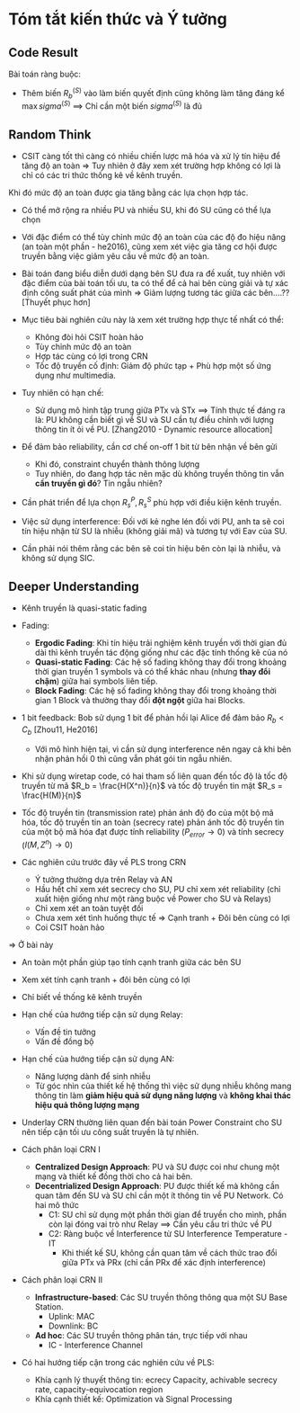 # Tóm tắt kiến thức và Ý tưởng

## Code Result

Bài toán ràng buộc:

- Thêm biến $R_b^{(S)}$ vào làm biến quyết định cũng không làm tăng đáng kể $\max sigma^{(S)}$ ==> Chỉ cần một biến $sigma^{(S)}$ là đủ

## Random Think

- CSIT càng tốt thì càng có nhiều chiến lược mã hóa và xử lý tín hiệu để tăng độ an toàn => Tuy nhiên ở đây xem xét trường hợp không có lợi là chỉ có các tri thức thống kê về kênh truyền.

Khi đó mức độ an toàn được gia tăng bằng các lựa chọn hợp tác.

- Có thể mở rộng ra nhiều PU và nhiều SU, khi đó SU cũng có thể lựa chọn

- Với đặc điểm có thể tùy chỉnh mức độ an toàn của các độ đo hiệu năng (an toàn một phần - he2016), cũng xem xét việc gia tăng cơ hội được truyền bằng việc giảm yêu cầu về mức độ an toàn.

- Bài toán đang biểu diễn dưới dạng bên SU đưa ra đề xuất, tuy nhiên với đặc điểm của bài toán tối ưu, ta có thể để cả hai bên cùng giải và tự xác định công suất phát của mình => Giảm lượng tương tác giữa các bên....?? [Thuyết phục hơn]

- Mục tiêu bài nghiên cứu này là xem xét trường hợp thực tế nhất có thể:

  - Không đòi hỏi CSIT hoàn hảo
  - Tùy chỉnh mức độ an toàn
  - Hợp tác cùng có lợi trong CRN
  - Tốc độ truyền cố định: Giảm độ phức tạp + Phù hợp một số ứng dụng như multimedia.

- Tuy nhiên có hạn chế:

  - Sử dụng mô hình tập trung giữa PTx và STx ==> Tính thực tế đáng ra là: PU không cần biết gì về SU và SU cần tự điều chỉnh với lượng thông tin ít ỏi về PU. [Zhang2010 - Dynamic resource allocation]

- Để đảm bảo reliability, cần cơ chế on-off 1 bit từ bên nhận về bên gửi

  - Khi đó, constraint chuyển thành thông lượng
  - Tuy nhiên, do đang hợp tác nên mặc dù không truyền thông tin vẫn **cần truyền gì đó**? Tin ngẫu nhiên?

- Cần phát triển để lựa chọn $R_s^P, R_s^S$ phù hợp với điều kiện kênh truyền.

- Việc sử dụng interference: Đối với kẻ nghe lén đối với PU, anh ta sẽ coi tín hiệu nhận từ SU là nhiễu (không giải mã) và tương tự với Eav của SU.

- Cần phải nói thêm rằng các bên sẽ coi tín hiệu bên còn lại là nhiễu, và không sử dụng SIC.

## Deeper Understanding

- Kênh truyền là quasi-static fading

- Fading:

  - **Ergodic Fading**: Khi tín hiệu trải nghiệm kênh truyền với thời gian đủ dài thì kênh truyền tác động giống như các đặc tính thống kê của nó
  - **Quasi-static Fading**: Các hệ số fading không thay đổi trong khoảng thời gian truyền 1 symbols và có thể khác nhau (nhưng **thay đổi chậm**) giữa hai symbols liên tiếp.
  - **Block Fading**: Các hệ số fading không thay đổi trong khoảng thời gian 1 Block và thường thay đổi **đột ngột** giữa hai Blocks.

- 1 bit feedback: Bob sử dụng 1 bit để phản hồi lại Alice để đảm bảo $R_b < C_b$ [Zhou11, He2016]

  - Với mô hình hiện tại, vì cần sử dụng interference nên ngay cả khi bên nhận phản hồi 0 thì cũng vẫn phát gói tin ngẫu nhiên.

- Khi sử dụng wiretap code, có hai tham số liên quan đến tốc độ là tốc độ truyền từ mã $R_b = \frac{H(X^n)}{n}$ và tốc độ truyền tin mật $R_s = \frac{H(M)}{n}$

- Tốc độ truyền tin (transmission rate) phản ánh độ đo của một bộ mã hóa, tốc độ truyền tin an toàn (secrecy rate) phản ánh tốc độ truyền tin của một bộ mã hóa đạt được tính reliability ($P_{error} \rightarrow 0$) và tính secrecy ($I(M, Z^n) \rightarrow 0$)

- Các nghiên cứu trước đây về PLS trong CRN

  - Ý tưởng thường dựa trên Relay và AN
  - Hầu hết chỉ xem xét secrecy cho SU, PU chỉ xem xét reliability (chỉ xuất hiện giống như một ràng buộc về Power cho SU và Relays)
  - Chỉ xem xét an toàn tuyệt đối
  - Chưa xem xét tình huống thực tế => Cạnh tranh + Đôi bên cùng có lợi
  - Coi CSIT hoàn hảo

=> Ở bài này

- An toàn một phần giúp tạo tính cạnh tranh giữa các bên SU
- Xem xét tính cạnh tranh + đôi bên cùng có lợi
- Chỉ biết về thống kê kênh truyền

- Hạn chế của hướng tiếp cận sử dụng Relay:

  - Vấn đề tin tưởng
  - Vấn đề đồng bộ

- Hạn chế của hướng tiếp cận sử dụng AN:

  - Năng lượng dành để sinh nhiễu
  - Từ góc nhìn của thiết kế hệ thống thì việc sử dụng nhiễu không mang thông tin làm **giảm hiệu quả sử dụng năng lượng** và **không khai thác hiệu quả thông lượng mạng**

- Underlay CRN thường liên quan đến bài toán Power Constraint cho SU nên tiếp cận tối ưu công suất truyền là tự nhiên.

- Cách phân loại CRN I

  - **Centralized Design Approach**: PU và SU được coi như chung một mạng và thiết kế đồng thời cho cả hai bên.
  - **Decentrialized Design Approach**: PU được thiết kế mà không cần quan tâm đến SU và SU chỉ cần một ít thông tin về PU Network. Có hai mô thức
    - C1: SU chỉ sử dụng một phần thời gian để truyền cho mình, phần còn lại đóng vai trò như Relay ==> Cần yêu cầu tri thức về PU
    - C2: Ràng buộc về Interference từ SU Interference Temperature - IT
      - Khi thiết kế SU, không cần quan tâm về cách thức trao đổi giữa PTx và PRx (chỉ cần PRx để xác định interference)

- Cách phân loại CRN II

  - **Infrastructure-based**: Các SU truyền thông thông qua một SU Base Station.
    - Uplink: MAC
    - Downlink: BC
  - **Ad hoc**: Các SU truyền thông phân tán, trực tiếp với nhau
    - IC - Interference Channel

- Có hai hướng tiếp cận trong các nghiên cứu về PLS:
  - Khía cạnh lý thuyết thông tin: ecrecy Capacity, achivable secrecy rate, capacity-equivocation region
  - Khía cạnh thiết kế: Optimization và Signal Processing
